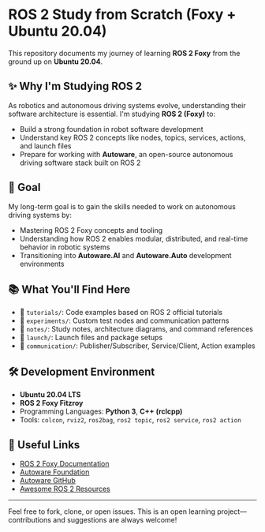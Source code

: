 # ROS 2 Study from Scratch (Foxy + Ubuntu 20.04)

This repository documents my journey of learning **ROS 2 Foxy** from the ground up on **Ubuntu 20.04**.

## ✨ Why I'm Studying ROS 2

As robotics and autonomous driving systems evolve, understanding their software architecture is essential.
I'm studying **ROS 2 (Foxy)** to:

- Build a strong foundation in robot software development
- Understand key ROS 2 concepts like nodes, topics, services, actions, and launch files
- Prepare for working with **Autoware**, an open-source autonomous driving software stack built on ROS 2

## 🚀 Goal

My long-term goal is to gain the skills needed to work on autonomous driving systems by:

- Mastering ROS 2 Foxy concepts and tooling
- Understanding how ROS 2 enables modular, distributed, and real-time behavior in robotic systems
- Transitioning into **Autoware.AI** and **Autoware.Auto** development environments

## 📚 What You'll Find Here

- 📁 `tutorials/`: Code examples based on ROS 2 official tutorials
- 🧪 `experiments/`: Custom test nodes and communication patterns
- 📝 `notes/`: Study notes, architecture diagrams, and command references
- 🔧 `launch/`: Launch files and package setups
- 📡 `communication/`: Publisher/Subscriber, Service/Client, Action examples

## 🛠 Development Environment

- **Ubuntu 20.04 LTS**
- **ROS 2 Foxy Fitzroy**
- Programming Languages: **Python 3**, **C++ (rclcpp)**
- Tools: `colcon`, `rviz2`, `ros2bag`, `ros2 topic`, `ros2 service`, `ros2 action`

## 🔗 Useful Links

- [ROS 2 Foxy Documentation](https://docs.ros.org/en/foxy/index.html)
- [Autoware Foundation](https://www.autoware.org/)
- [Autoware GitHub](https://github.com/Autoware-AI)
- [Awesome ROS 2 Resources](https://github.com/fkromer/awesome-ros2)

---

Feel free to fork, clone, or open issues.
This is an open learning project—contributions and suggestions are always welcome!
